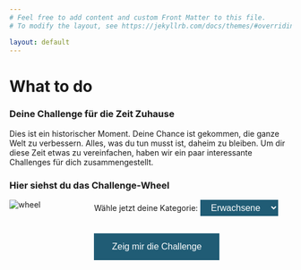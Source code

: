 ```yaml
---
# Feel free to add content and custom Front Matter to this file.
# To modify the layout, see https://jekyllrb.com/docs/themes/#overriding-theme-defaults

layout: default
---
```

<head>
  <script>
    let root = "";
    function getChallenge()
    {
      var e = document.getElementById("age");
      var strUser = e.options[e.selectedIndex].value;
      window.location.assign("router.html#"+strUser);
    }
  </script>
  
  <style>
  .row {
    display: flex;
  }

  .nexttowheel{
    flex: 70%;
  }
  .wheel {
    flex: 30%;
  }

  #button1{
  background-color: #205C75; /* Green */
  border: none;
  color: white;
  padding: 15px 32px;
  text-align: center;
  text-decoration: none;
  display: inline-block;
  font-size: 16px;
  }

  #age{
  background-color: #205C75; /* Green */
  border: none;
  color: white;
  padding: 5px 15px;
  text-align: center;
  text-decoration: none;
  display: inline-block;
  font-size: 16px;
  -webkit-border-radius: 0px;
  }
  </style>
</head>

# What to do

### Deine Challenge für die Zeit Zuhause

Dies ist ein historischer Moment. Deine Chance ist gekommen, die ganze Welt zu verbessern.
Alles, was du tun musst ist, daheim zu bleiben. Um dir diese Zeit etwas zu vereinfachen, haben wir ein
paar interessante Challenges für dich zusammengestellt.

### Hier siehst du das Challenge-Wheel
 <div class="row">
  <div class="wheel">
     <img src="https://imgur.com/download/Gicyf3F" alt="wheel"> 
  </div>
  <div class="nexttowheel">
    <label for="age">Wähle jetzt deine Kategorie:</label>
    <select id="age">
      <option value="Erw">Erwachsene</option>
      <option value="Jug">Jugend</option>
      <option value="Kin">Kinder</option>
      <!-- <option value="Elt">Eltern</option> -->
      <!-- <option value="Fam">Familie/WG/Paar</option> -->
    </select>
    <br>
    <br>
    <p><button type="button" id="button1" onclick="getChallenge();">Zeig mir die Challenge</button></p>
  </div>
</div> 

